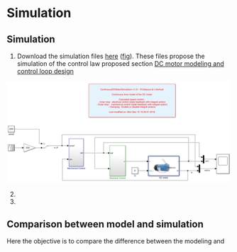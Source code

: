 # Simulation

## Simulation

1. Download the simulation files [here](https://github.com/rdelpoux/INSA_TP_CommandeTempsReel_MCC/raw/master/LABMatlabFiles/01_Simulation/Simulation.zip) ([fig][fig:SimualtionDouble]). These files propose the simulation of the control law proposed section [DC motor modeling and control loop design](https://rtdc.ctrl-elec.fr/control-loop-design)

[![Simulink Model][fig:SimualtionDouble]][fig:SimualtionDouble]


2.
3.

## Comparison between model and simulation

Here the objective is to compare the difference between the modeling and 


[fig:SimualtionDouble]: ./Figures/Simulation/FigureSimu.png
